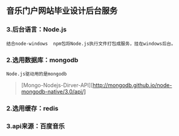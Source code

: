 ## 音乐门户网站毕业设计后台服务

### 3.后台语言：Node.js
```
结合node-windows  npm包将Node.js执行文件打包成服务，挂在windows后台。
```

### 2.选用数据库：mongodb
```
Node.js驱动用的是mongodb
```
> [Mongo-Nodejs-Dirver-API][http://mongodb.github.io/node-mongodb-native/3.0/api/]

### 2.选用缓存：redis

### 3.api来源：百度音乐

